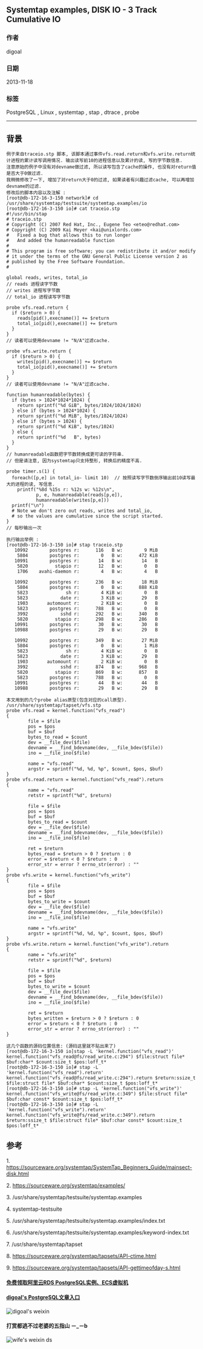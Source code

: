 ## Systemtap examples, DISK IO - 3 Track Cumulative IO  
                                                                                                                   
### 作者                                                                                                               
digoal                                                                                                                 
                                                                                                             
### 日期                                                                                                                                
2013-11-18                                                                                                        
                                                                                                              
### 标签                                                                                                             
PostgreSQL , Linux , systemtap , stap , dtrace , probe                                                                                                              
                                                                                                                                               
----                                                                                                                       
                                                                                                                                                           
## 背景        
```  
例子来自traceio.stp 脚本, 该脚本通过事件vfs.read.return和vfs.write.return统计进程的累计读写调用情况. 输出读写前10的进程信息以及累计的读, 写的字节数信息.  
注意原始的例子中没有对devname做过滤, 所以读写包含了cache的操作, 也没有对return值是否大于0做过滤.  
我稍微修改了一下, 增加了对return大于0的过滤, 如果读者有兴趣过滤cache, 可以再增加devname的过滤.  
修改后的脚本内容以及注解 :   
[root@db-172-16-3-150 network]# cd /usr/share/systemtap/testsuite/systemtap.examples/io  
[root@db-172-16-3-150 io]# cat traceio.stp   
#!/usr/bin/stap  
# traceio.stp  
# Copyright (C) 2007 Red Hat, Inc., Eugene Teo <eteo@redhat.com>  
# Copyright (C) 2009 Kai Meyer <kai@unixlords.com>  
#   Fixed a bug that allows this to run longer  
#   And added the humanreadable function  
#  
# This program is free software; you can redistribute it and/or modify  
# it under the terms of the GNU General Public License version 2 as  
# published by the Free Software Foundation.  
#  
  
global reads, writes, total_io  
// reads 进程读字节数  
// writes 进程写字节数  
// total_io 进程读写字节数  
  
probe vfs.read.return {  
  if ($return > 0) {  
    reads[pid(),execname()] += $return  
    total_io[pid(),execname()] += $return  
  }  
}  
// 读者可以使用devname != "N/A"过滤cache.  
  
probe vfs.write.return {  
  if ($return > 0) {  
    writes[pid(),execname()] += $return  
    total_io[pid(),execname()] += $return  
  }  
}  
// 读者可以使用devname != "N/A"过滤cache.  
  
function humanreadable(bytes) {  
  if (bytes > 1024*1024*1024) {  
    return sprintf("%d GiB", bytes/1024/1024/1024)  
  } else if (bytes > 1024*1024) {  
    return sprintf("%d MiB", bytes/1024/1024)  
  } else if (bytes > 1024) {  
    return sprintf("%d KiB", bytes/1024)  
  } else {  
    return sprintf("%d   B", bytes)  
  }  
}  
// humanreadable函数把字节数转换成更可读的字符串.  
// 但是请注意, 因为systemtap只支持整形, 转换后的精度不高.  
  
probe timer.s(1) {  
  foreach([p,e] in total_io- limit 10)  // 按照读写字节数倒序输出前10读写最大的进程的读, 写信息.  
    printf("%8d %15s r: %12s w: %12s\n",  
           p, e, humanreadable(reads[p,e]),  
           humanreadable(writes[p,e]))  
  printf("\n")  
  # Note we don't zero out reads, writes and total_io,  
  # so the values are cumulative since the script started.  
}  
// 每秒输出一次  
  
执行输出举例 :   
[root@db-172-16-3-150 io]# stap traceio.stp   
   10992        postgres r:      116   B w:        9 MiB  
    5804        postgres r:        0   B w:      472 KiB  
   10991        postgres r:       14   B w:       14   B  
    5820          stapio r:       12   B w:        0   B  
    1706    avahi-daemon r:        4   B w:        4   B  
  
   10992        postgres r:      236   B w:       18 MiB  
    5804        postgres r:        0   B w:      888 KiB  
    5823              sh r:        4 KiB w:        0   B  
    5823            date r:        3 KiB w:       29   B  
    1903       automount r:        2 KiB w:        0   B  
    5823        postgres r:      788   B w:        0   B  
    3992            sshd r:      292   B w:      340   B  
    5820          stapio r:      298   B w:      286   B  
   10991        postgres r:       30   B w:       30   B  
   10988        postgres r:       29   B w:       29   B  
  
   10992        postgres r:      349   B w:       27 MiB  
    5804        postgres r:        0   B w:        1 MiB  
    5823              sh r:        4 KiB w:        0   B  
    5823            date r:        3 KiB w:       29   B  
    1903       automount r:        2 KiB w:        0   B  
    3992            sshd r:      874   B w:      968   B  
    5820          stapio r:      869   B w:      857   B  
    5823        postgres r:      788   B w:        0   B  
   10991        postgres r:       44   B w:       44   B  
   10988        postgres r:       29   B w:       29   B  
  
本文用到的几个probe alias原型(包含对应的call原型).  
/usr/share/systemtap/tapset/vfs.stp  
probe vfs.read = kernel.function("vfs_read")  
{  
        file = $file  
        pos = $pos  
        buf = $buf  
        bytes_to_read = $count  
        dev = __file_dev($file)  
        devname = __find_bdevname(dev, __file_bdev($file))  
        ino = __file_ino($file)  
  
        name = "vfs.read"  
        argstr = sprintf("%d, %d, %p", $count, $pos, $buf)  
}  
probe vfs.read.return = kernel.function("vfs_read").return  
{  
        name = "vfs.read"  
        retstr = sprintf("%d", $return)  
  
        file = $file  
        pos = $pos  
        buf = $buf  
        bytes_to_read = $count  
        dev = __file_dev($file)  
        devname = __find_bdevname(dev, __file_bdev($file))  
        ino = __file_ino($file)  
  
        ret = $return  
        bytes_read = $return > 0 ? $return : 0  
        error = $return < 0 ? $return : 0  
        error_str = error ? errno_str(error) : ""  
}  
probe vfs.write = kernel.function("vfs_write")  
{  
        file = $file  
        pos = $pos  
        buf = $buf  
        bytes_to_write = $count  
        dev = __file_dev($file)  
        devname = __find_bdevname(dev, __file_bdev($file))  
        ino = __file_ino($file)  
  
        name = "vfs.write"  
        argstr = sprintf("%d, %d, %p", $count, $pos, $buf)  
}  
probe vfs.write.return = kernel.function("vfs_write").return  
{  
        name = "vfs.write"  
        retstr = sprintf("%d", $return)  
  
        file = $file  
        pos = $pos  
        buf = $buf  
        bytes_to_write = $count  
        dev = __file_dev($file)  
        devname = __find_bdevname(dev, __file_bdev($file))  
        ino = __file_ino($file)  
  
        ret = $return  
        bytes_written = $return > 0 ? $return : 0  
        error = $return < 0 ? $return : 0  
        error_str = error ? errno_str(error) : ""  
}  
  
这几个函数的源码位置信息: (源码这里就不贴出来了)  
[root@db-172-16-3-150 io]stap -L 'kernel.function("vfs_read")'  
kernel.function("vfs_read@fs/read_write.c:294") $file:struct file* $buf:char* $count:size_t $pos:loff_t*  
[root@db-172-16-3-150 io]# stap -L 'kernel.function("vfs_read").return'  
kernel.function("vfs_read@fs/read_write.c:294").return $return:ssize_t $file:struct file* $buf:char* $count:size_t $pos:loff_t*  
[root@db-172-16-3-150 io]# stap -L 'kernel.function("vfs_write")'  
kernel.function("vfs_write@fs/read_write.c:349") $file:struct file* $buf:char const* $count:size_t $pos:loff_t*  
[root@db-172-16-3-150 io]# stap -L 'kernel.function("vfs_write").return'  
kernel.function("vfs_write@fs/read_write.c:349").return $return:ssize_t $file:struct file* $buf:char const* $count:size_t $pos:loff_t*  
```  
  
## 参考  
1\. https://sourceware.org/systemtap/SystemTap_Beginners_Guide/mainsect-disk.html  
  
2\. https://sourceware.org/systemtap/examples/  
  
3\. /usr/share/systemtap/testsuite/systemtap.examples  
  
4\. systemtap-testsuite  
  
5\. /usr/share/systemtap/testsuite/systemtap.examples/index.txt  
  
6\. /usr/share/systemtap/testsuite/systemtap.examples/keyword-index.txt  
  
7\. /usr/share/systemtap/tapset  
  
8\. https://sourceware.org/systemtap/tapsets/API-ctime.html  
  
9\. https://sourceware.org/systemtap/tapsets/API-gettimeofday-s.html  
    

  
  
  
  
  
  
  
  
  
  
  
  
  
#### [免费领取阿里云RDS PostgreSQL实例、ECS虚拟机](https://free.aliyun.com/ "57258f76c37864c6e6d23383d05714ea")
  
  
#### [digoal's PostgreSQL文章入口](https://github.com/digoal/blog/blob/master/README.md "22709685feb7cab07d30f30387f0a9ae")
  
  
![digoal's weixin](../pic/digoal_weixin.jpg "f7ad92eeba24523fd47a6e1a0e691b59")
  
  
  
  
  
  
#### 打赏都逃不过老婆的五指山 －_－b  
![wife's weixin ds](../pic/wife_weixin_ds.jpg "acd5cce1a143ef1d6931b1956457bc9f")
  
